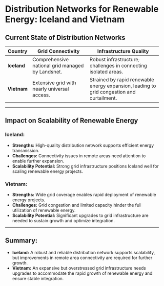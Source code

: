 
# Distribution Networks for Renewable Energy: Iceland and Vietnam

## Current State of Distribution Networks

| Country     | Grid Connectivity                          | Infrastructure Quality                                      |
|-------------|-------------------------------------------|------------------------------------------------------------|
| **Iceland** | Comprehensive national grid managed by Landsnet. | Robust infrastructure; challenges in connecting isolated areas. |
| **Vietnam** | Extensive grid with nearly universal access. | Strained by rapid renewable energy expansion, leading to grid congestion and curtailment. |

---

## Impact on Scalability of Renewable Energy

### Iceland:
- **Strengths:** High-quality distribution network supports efficient energy transmission.
- **Challenges:** Connectivity issues in remote areas need attention to enable further expansion.
- **Scalability Potential:** Strong grid infrastructure positions Iceland well for scaling renewable energy projects.

### Vietnam:
- **Strengths:** Wide grid coverage enables rapid deployment of renewable energy projects.
- **Challenges:** Grid congestion and limited capacity hinder the full utilization of renewable energy.
- **Scalability Potential:** Significant upgrades to grid infrastructure are needed to sustain growth and optimize integration.

---

## Summary:
- **Iceland:** A robust and reliable distribution network supports scalability, but improvements in remote area connectivity are required for further growth.
- **Vietnam:** An expansive but overstressed grid infrastructure needs upgrades to accommodate the rapid growth of renewable energy and ensure stable integration.

